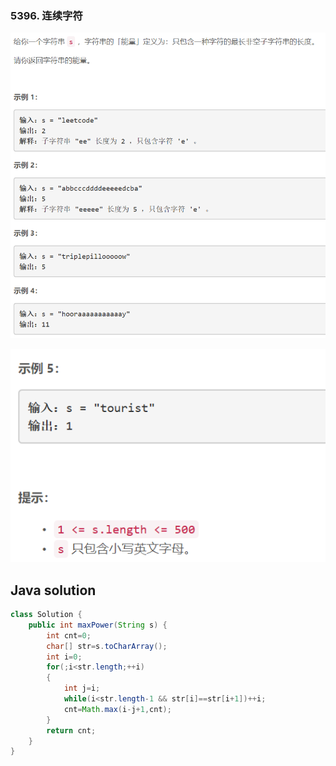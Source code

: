 ### 5396. 连续字符


![ ](1.png ".")    

![ ](2.png ".")  


## Java solution
```java
class Solution {
    public int maxPower(String s) {
        int cnt=0;
        char[] str=s.toCharArray();
        int i=0;
        for(;i<str.length;++i)
        {
            int j=i;
            while(i<str.length-1 && str[i]==str[i+1])++i;
            cnt=Math.max(i-j+1,cnt);
        }
        return cnt;
    }
}
```